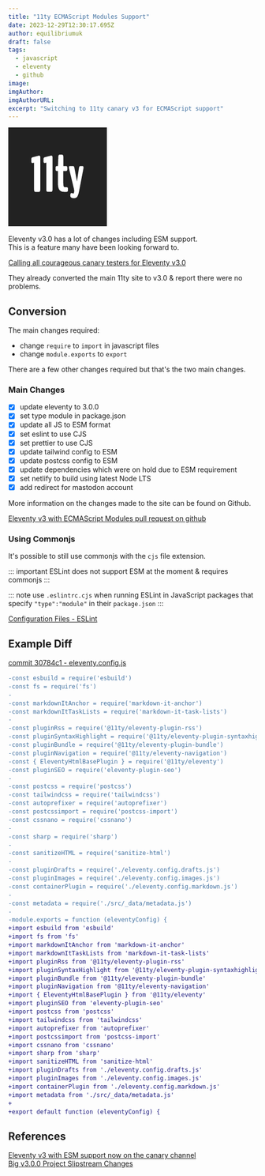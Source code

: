 ```yaml
---
title: "11ty ECMAScript Modules Support"
date: 2023-12-29T12:30:17.695Z
author: equilibriumuk
draft: false
tags:
  - javascript
  - eleventy
  - github
image:
imgAuthor:
imgAuthorURL:
excerpt: "Switching to 11ty canary v3 for ECMAScript support"
---
```


![11ty logo](../_media/images/11ty-200.png)

Eleventy v3.0 has a lot of changes including ESM support.<br/>
This is a feature many have been looking forward to.

<i class="fa-solid fa-link"></i> <a href="https://www.11ty.dev/blog/canary-eleventy-v3/" target="_blank" rel="noopener noreferrer">Calling all courageous canary testers for Eleventy v3.0</a>

They already converted the main 11ty site to v3.0 & report there were no problems.

## Conversion

The main changes required:

- change `require` to `import` in javascript files
- change `module.exports` to `export`

There are a few other changes required but that's the two main changes.

### Main Changes

- [x] update eleventy to 3.0.0
- [x] set type module in package.json
- [x] update all JS to ESM format
- [x] set eslint to use CJS
- [x] set prettier to use CJS
- [x] update tailwind config to ESM
- [x] update postcss config to ESM
- [x] update dependencies which were on hold due to ESM requirement
- [x] set netlify to build using latest Node LTS
- [x] add redirect for mastodon account

More information on the changes made to the site can be found on Github.

<i class="fa-solid fa-code-fork git-fork"></i> <a href="https://github.com/equk/11ty-equk/pull/6" target="_blank" rel="noopener noreferrer">Eleventy v3 with ECMAScript Modules pull request on github</a>

### Using Commonjs

It's possible to still use commonjs with the `cjs` file extension.

::: important
ESLint does not support ESM at the moment & requires commonjs
:::

::: note
use `.eslintrc.cjs` when running ESLint in JavaScript packages that specify `"type":"module"` in their `package.json`
:::

<i class="fa-solid fa-link"></i> <a href="https://eslint.org/docs/latest/use/configure/configuration-files" target="_blank" rel="noopener noreferrer">Configuration Files - ESLint</a>

## Example Diff

<i class="fa-solid fa-code-fork git-fork"></i> <a href="https://github.com/equk/11ty-equk/commit/30784c1b5731833812b45f0221b38218d7f7c142" target="_blank" rel="noopener noreferrer">commit 30784c1 - eleventy.config.js</a>

```diff
-const esbuild = require('esbuild')
-const fs = require('fs')
-
-const markdownItAnchor = require('markdown-it-anchor')
-const markdownItTaskLists = require('markdown-it-task-lists')
-
-const pluginRss = require('@11ty/eleventy-plugin-rss')
-const pluginSyntaxHighlight = require('@11ty/eleventy-plugin-syntaxhighlight')
-const pluginBundle = require('@11ty/eleventy-plugin-bundle')
-const pluginNavigation = require('@11ty/eleventy-navigation')
-const { EleventyHtmlBasePlugin } = require('@11ty/eleventy')
-const pluginSEO = require('eleventy-plugin-seo')
-
-const postcss = require('postcss')
-const tailwindcss = require('tailwindcss')
-const autoprefixer = require('autoprefixer')
-const postcssimport = require('postcss-import')
-const cssnano = require('cssnano')
-
-const sharp = require('sharp')
-
-const sanitizeHTML = require('sanitize-html')
-
-const pluginDrafts = require('./eleventy.config.drafts.js')
-const pluginImages = require('./eleventy.config.images.js')
-const containerPlugin = require('./eleventy.config.markdown.js')
-
-const metadata = require('./src/_data/metadata.js')
-
-module.exports = function (eleventyConfig) {
+import esbuild from 'esbuild'
+import fs from 'fs'
+import markdownItAnchor from 'markdown-it-anchor'
+import markdownItTaskLists from 'markdown-it-task-lists'
+import pluginRss from '@11ty/eleventy-plugin-rss'
+import pluginSyntaxHighlight from '@11ty/eleventy-plugin-syntaxhighlight'
+import pluginBundle from '@11ty/eleventy-plugin-bundle'
+import pluginNavigation from '@11ty/eleventy-navigation'
+import { EleventyHtmlBasePlugin } from '@11ty/eleventy'
+import pluginSEO from 'eleventy-plugin-seo'
+import postcss from 'postcss'
+import tailwindcss from 'tailwindcss'
+import autoprefixer from 'autoprefixer'
+import postcssimport from 'postcss-import'
+import cssnano from 'cssnano'
+import sharp from 'sharp'
+import sanitizeHTML from 'sanitize-html'
+import pluginDrafts from './eleventy.config.drafts.js'
+import pluginImages from './eleventy.config.images.js'
+import containerPlugin from './eleventy.config.markdown.js'
+import metadata from './src/_data/metadata.js'
+
+export default function (eleventyConfig) {
```

## References

<i class="fa-solid fa-link"></i> <a href="https://www.zachleat.com/web/eleventy-v3-alpha/" target="_blank" rel="noopener noreferrer">Eleventy v3 with ESM support now on the canary channel</a><br/>
<i class="fa-solid fa-code-fork git-fork"></i> <a href="https://github.com/11ty/eleventy/pull/3074" target="_blank" rel="noopener noreferrer">Big v3.0.0 Project Slipstream Changes</a>
